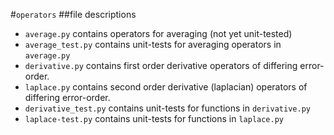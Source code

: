 #`operators`
##file descriptions
* `average.py` contains operators for averaging (not yet unit-tested)
* `average_test.py` contains unit-tests for averaging operators in `average.py`
* `derivative.py` contains first order derivative operators of differing error-order.
* `laplace.py` contains second order derivative (laplacian) operators of differing error-order.
* `derivative_test.py` contains unit-tests for functions in `derivative.py`
* `laplace-test.py` contains unit-tests for functions in `laplace.py`